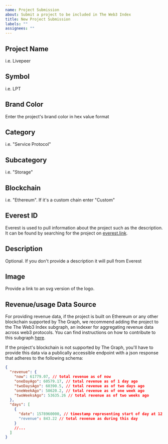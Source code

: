 ```yaml
---
name: Project Submission
about: Submit a project to be included in The Web3 Index
title: New Project Submission
labels: ""
assignees: ""
---
```


## Project Name

i.e. Livepeer

## Symbol

i.e. LPT

## Brand Color

Enter the project's brand color in hex value format

## Category

i.e. "Service Protocol"

## Subcategory

i.e. "Storage"

## Blockchain

i.e. "Ethereum". If it's a custom chain enter "Custom"

## Everest ID

Everest is used to pull information about the project such as the description. It can be found by searching for the project on [everest.link](https://everest.link).

## Description

Optional. If you don't provide a description it will pull from Everest

## Image

Provide a link to an svg version of the logo.

## Revenue/usage Data Source

For providing revenue data, if the project is built on Ethereum or any other blockchain supported by The Graph, we recommend adding the project to the The Web3 Index subgraph, an indexer for aggregating revenue data across web3 protocols. You can find instructions on how to contribute to this subgraph [here](https://github.com/web3index/subgraph).

If the project's blockchain is not supported by The Graph, you'll have to provide this data via a publically accessible endpoint with a json response that adheres to the following schema:

```json
{
  "revenue": {
    "now": 61779.07, // total revenue as of now
    "oneDayAgo": 60579.17, // total revenue as of 1 day ago
    "twoDaysAgo": 60390.5, // total revenue as of two days ago
    "oneWeekAgo": 58620.2, // total revenue as of one week ago
    "twoWeeksAgo": 53635.26 // total revenue as of two weeks ago
  },
  "days": [
    {
      "date": 1578960000, // timestamp representing start of day at 12:00 am UTC
      "revenue": 843.22 // total revenue as during this day
    }
    //...
  ]
}
```
